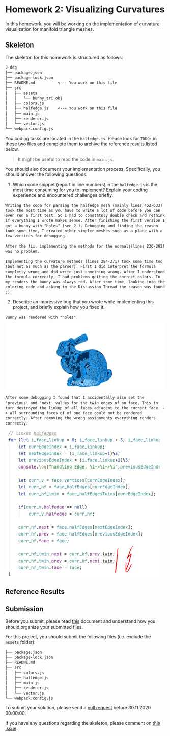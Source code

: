 # Homework 2: Visualizing Curvatures

In this homework, you will be working on the implementation of curvature
visualization for manifold triangle meshes.

## Skeleton

The skeleton for this homework is structured as follows:

```
2-ddg
├── package.json
├── package-lock.json
├── README.md          <--- You work on this file
├── src
│   ├── assets
│   │   └── bunny_tri.obj
│   ├── colors.js
│   ├── halfedge.js    <--- You work on this file
│   ├── main.js
│   ├── renderer.js
│   └── vector.js
└── webpack.config.js
```

You coding tasks are located in the `halfedge.js`.
Please look for `TODO:` in these two files and complete them to archive
the reference results listed below.

> It might be useful to read the code in `main.js`.

You should also document your implementation process. Specifically, you
should answer the following questions:

1. Which code snippet (report in line numbers) in the `halfedge.js` is the most time consuming for you to implement? Explain your coding experience and encountered challenges briefly.

```
Writing the code for parsing the halfedge mesh (mainly lines 452-633) took the most time as you have to write a lot of code before you can even run a first test. So I had to constatnly double check and rethink if everything I wrote makes sense. After finishing the first version I got a bunny with "holes" (see 2.). Debugging and finding the reason took some time, I created other simpler meshes such as a plane with a few vertices for debugging. 

After the fix, implementing the methods for the normals(lines 236-282) was no problem.

Implementing the curvature methods (lines 284-371) took some time too (but not as much as the parser). First I did interpret the formula completly wrong and did write just something wrong. After I understood the formula correctly, I had problems getting the correct colors. In my renders the bunny was always red. After some time, looking into the coloring code and asking in the Discussion Thread the reason was found :).
```

2. Describe an impressive bug that you wrote while implementing this project, and briefly explain how you fixed it.

```
Bunny was rendered with "holes".
```

![edge_linkup_bug](gp_bug_export.png)

```
After some debugging I found that I accidentally also set the 'previous' and 'next' values for the twin edges of an face. This in turn destroyed the linkup of all faces adjacent to the current face. -> all surrounding faces of of one face could not be rendered correctly. After removing the wrong assignments everything renders correctly.
```

![edge_linkup_bug](edge_linkup_bug.jpg)

## Reference Results

## Submission

Before you submit, please read [this](../README.md) document and understand
how you should organize your submitted files.

For this project, you should submit the following files (i.e. exclude the `assets` folder):

```
├── package.json
├── package-lock.json
├── README.md
├── src
│   ├── colors.js
│   ├── halfedge.js
│   ├── main.js
│   ├── renderer.js
│   └── vector.js
└── webpack.config.js
```

To submit your solution, please send a [pull request](https://github.com/mimuc/gp-ws2021/pulls) before 30.11.2020 00:00:00.

If you have any questions regarding the skeleton, please comment on [this issue](https://github.com/mimuc/gp-ws2021/issues/2).